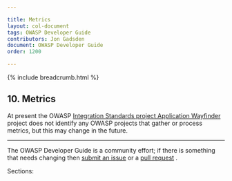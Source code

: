 ```yaml
---

title: Metrics
layout: col-document
tags: OWASP Developer Guide
contributors: Jon Gadsden
document: OWASP Developer Guide
order: 1200

---
```


{% include breadcrumb.html %}

## 10. Metrics

At present the OWASP [Integration Standards project Application Wayfinder][wayfinder] project
does not identify any OWASP projects that gather or process metrics, but this may change in the future.

----

The OWASP Developer Guide is a community effort; if there is something that needs changing
then [submit an issue][issue1200] or a [pull request][pr] .

[issue1200]: https://github.com/OWASP/www-project-developer-guide/issues/new?labels=enhancement&template=request.md&title=Update:%2012-metrics/00-toc
[pr]: https://github.com/OWASP/www-project-developer-guide/pulls
[wayfinder]: https://owasp.org/www-project-integration-standards/

Sections:
